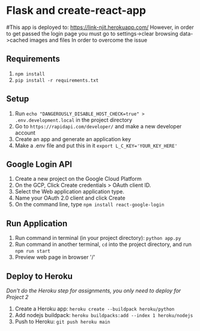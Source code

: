 # Flask and create-react-app
#This app is deployed to:
https://link-njit.herokuapp.com/
However, in order to get passed the login page you must go to settings->clear browsing data->cached images and files
In order to overcome the issue


## Requirements
1. `npm install`
2. `pip install -r requirements.txt`


## Setup
1. Run `echo "DANGEROUSLY_DISABLE_HOST_CHECK=true" > .env.development.local` in the project directory
2. Go to `https://rapidapi.com/developer/` and make a new developer account
3. Create an app and generate an application key
4. Make a .env file and put this in it `export L_C_KEY='YOUR_KEY_HERE'`

## Google Login API
1. Create a new project on the Google Cloud Platform
2. On the GCP, Click Create credentials > OAuth client ID.
3. Select the Web application application type.
4. Name your OAuth 2.0 client and click Create
5. On the command line, type `npm install react-google-login`

## Run Application
1. Run command in terminal (in your project directory): `python app.py`
2. Run command in another terminal, `cd` into the project directory, and run `npm run start`
3. Preview web page in browser '/'

## Deploy to Heroku
*Don't do the Heroku step for assignments, you only need to deploy for Project 2*
1. Create a Heroku app: `heroku create --buildpack heroku/python`
2. Add nodejs buildpack: `heroku buildpacks:add --index 1 heroku/nodejs`
3. Push to Heroku: `git push heroku main`
